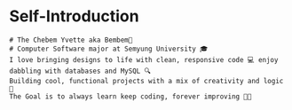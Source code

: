 # Self-Introduction 
    # The Chebem Yvette aka Bembem🌟 
    # Computer Software major at Semyung University 🎓 
    I love bringing designs to life with clean, responsive code 💻 enjoy dabbling with databases and MySQL 🔍 
    Building cool, functional projects with a mix of creativity and logic 🚀 
    The Goal is to always learn keep coding, forever improving 👩‍💻
